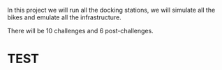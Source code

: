 In this project we will run all the docking stations, we will simulate all the bikes and emulate all the infrastructure.

There will be 10 challenges and 6 post-challenges.
# TEST
